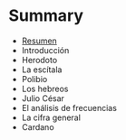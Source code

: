 # Summary

* [Resumen](README.md)
* Introducción
* Herodoto
* La escítala
* Polibio
* Los hebreos
* Julio César
* El análisis de frecuencias
* La cifra general
* Cardano

